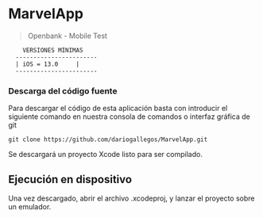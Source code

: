 # MarvelApp 

> Openbank - Mobile Test 

```
    VERSIONES MÍNIMAS
  -----------------------
  | iOS = 13.0     |
  -----------------------
```

### Descarga del código fuente  

Para descargar el código de esta aplicación basta con introducir el siguiente comando en nuestra consola de comandos o interfaz gráfica de git

    git clone https://github.com/dariogallegos/MarvelApp.git

Se descargará un proyecto Xcode  listo para ser compilado.

## Ejecución en dispositivo

Una vez descargado, abrir el archivo .xcodeproj, y lanzar el proyecto sobre un emulador.
